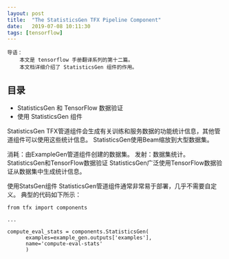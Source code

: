 ```yaml
---
layout: post
title:  "The StatisticsGen TFX Pipeline Component"
date:   2019-07-08 10:11:30
tags: [tensorflow]
---
```


    导语：
        本文是 tensorflow 手册翻译系列的第十二篇。
        本文档详细介绍了 StatisticsGen 组件的作用。

## 目录
+ StatisticsGen 和 TensorFlow 数据验证
+ 使用 StatisticsGen 组件

StatisticsGen TFX管道组件会生成有关训练和服务数据的功能统计信息，其他管道组件可以使用这些统计信息。 StatisticsGen使用Beam缩放到大型数据集。

消耗：由ExampleGen管道组件创建的数据集。
发射：数据集统计。
StatisticsGen和TensorFlow数据验证
StatisticsGen广泛使用TensorFlow数据验证从数据集中生成统计信息。

使用StatsGen组件
StatisticsGen管道组件通常非常易于部署，几乎不需要自定义。 典型的代码如下所示：

```
from tfx import components

...

compute_eval_stats = components.StatisticsGen(
      examples=example_gen.outputs['examples'],
      name='compute-eval-stats'
      )
```